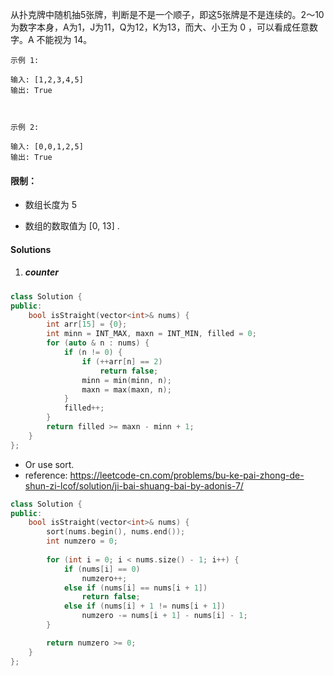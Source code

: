 从扑克牌中随机抽5张牌，判断是不是一个顺子，即这5张牌是不是连续的。2～10为数字本身，A为1，J为11，Q为12，K为13，而大、小王为 0 ，可以看成任意数字。A 不能视为 14。

 

```
示例 1:

输入: [1,2,3,4,5]
输出: True

 

示例 2:

输入: [0,0,1,2,5]
输出: True
```

 

#### 限制：

- 数组长度为 5 

- 数组的数取值为 [0, 13] .


#### Solutions

1. ##### counter

```c++
class Solution {
public:
    bool isStraight(vector<int>& nums) {
        int arr[15] = {0};
        int minn = INT_MAX, maxn = INT_MIN, filled = 0;
        for (auto & n : nums) {
            if (n != 0) {
                if (++arr[n] == 2)
                    return false;
                minn = min(minn, n);
                maxn = max(maxn, n);
            }
            filled++;
        }
        return filled >= maxn - minn + 1;
    }
};
```

- Or use sort.
- reference: https://leetcode-cn.com/problems/bu-ke-pai-zhong-de-shun-zi-lcof/solution/ji-bai-shuang-bai-by-adonis-7/

```c++
class Solution {
public:
    bool isStraight(vector<int>& nums) {
        sort(nums.begin(), nums.end());
        int numzero = 0;
        
        for (int i = 0; i < nums.size() - 1; i++) {
            if (nums[i] == 0)
                numzero++;
            else if (nums[i] == nums[i + 1])
                return false;
            else if (nums[i] + 1 != nums[i + 1])
                numzero -= nums[i + 1] - nums[i] - 1;
        }

        return numzero >= 0;
    }
};
```
